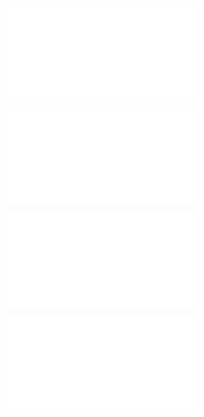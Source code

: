 ![@](steps/file.477ba34d.md)

![@](steps/_.9d1ac7d6.md)

![@](steps/file.7704ee3d.md)

![@](steps/_.e6f20bb9.md)